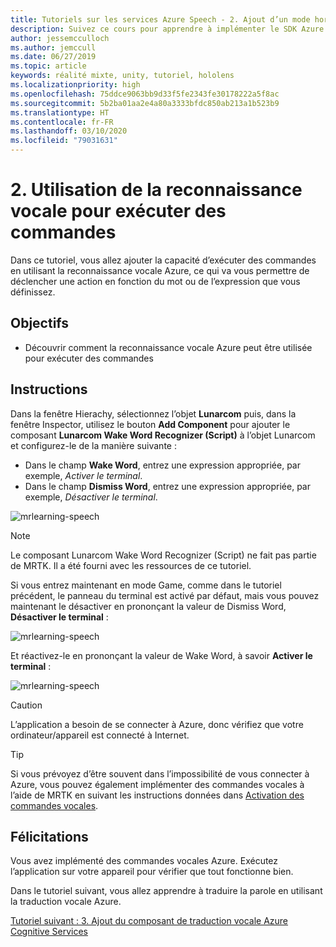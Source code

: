 ```yaml
---
title: Tutoriels sur les services Azure Speech - 2. Ajout d’un mode hors connexion pour la traduction locale de la reconnaissance vocale
description: Suivez ce cours pour apprendre à implémenter le SDK Azure Speech au sein d’une application de réalité mixte.
author: jessemcculloch
ms.author: jemccull
ms.date: 06/27/2019
ms.topic: article
keywords: réalité mixte, unity, tutoriel, hololens
ms.localizationpriority: high
ms.openlocfilehash: 75ddce9063bb9d33f5fe2343fe30178222a5f8ac
ms.sourcegitcommit: 5b2ba01aa2e4a80a3333bfdc850ab213a1b523b9
ms.translationtype: HT
ms.contentlocale: fr-FR
ms.lasthandoff: 03/10/2020
ms.locfileid: "79031631"
---
```

# <a name="2-using-speech-recognition-to-execute-commands"></a>2. Utilisation de la reconnaissance vocale pour exécuter des commandes

Dans ce tutoriel, vous allez ajouter la capacité d’exécuter des commandes en utilisant la reconnaissance vocale Azure, ce qui va vous permettre de déclencher une action en fonction du mot ou de l’expression que vous définissez.

## <a name="objectives"></a>Objectifs

* Découvrir comment la reconnaissance vocale Azure peut être utilisée pour exécuter des commandes

## <a name="instructions"></a>Instructions

Dans la fenêtre Hierachy, sélectionnez l’objet **Lunarcom** puis, dans la fenêtre Inspector, utilisez le bouton **Add Component** pour ajouter le composant **Lunarcom Wake Word Recognizer (Script)** à l’objet Lunarcom et configurez-le de la manière suivante :

* Dans le champ **Wake Word**, entrez une expression appropriée, par exemple, _Activer le terminal_.
* Dans le champ **Dismiss Word**, entrez une expression appropriée, par exemple, _Désactiver le terminal_.

![mrlearning-speech](images/mrlearning-speech/tutorial2-section1-step1-1.png)

> [!NOTE]
> Le composant Lunarcom Wake Word Recognizer (Script) ne fait pas partie de MRTK. Il a été fourni avec les ressources de ce tutoriel.

Si vous entrez maintenant en mode Game, comme dans le tutoriel précédent, le panneau du terminal est activé par défaut, mais vous pouvez maintenant le désactiver en prononçant la valeur de Dismiss Word, **Désactiver le terminal** :

![mrlearning-speech](images/mrlearning-speech/tutorial2-section1-step1-2.png)

Et réactivez-le en prononçant la valeur de Wake Word, à savoir **Activer le terminal** :

![mrlearning-speech](images/mrlearning-speech/tutorial2-section1-step1-3.png)

> [!CAUTION]
> L’application a besoin de se connecter à Azure, donc vérifiez que votre ordinateur/appareil est connecté à Internet.

> [!TIP]
> Si vous prévoyez d’être souvent dans l’impossibilité de vous connecter à Azure, vous pouvez également implémenter des commandes vocales à l’aide de MRTK en suivant les instructions données dans [Activation des commandes vocales](mrlearning-base-ch5.md#enabling-voice-commands).

## <a name="congratulations"></a>Félicitations

Vous avez implémenté des commandes vocales Azure. Exécutez l’application sur votre appareil pour vérifier que tout fonctionne bien.

Dans le tutoriel suivant, vous allez apprendre à traduire la parole en utilisant la traduction vocale Azure.

[Tutoriel suivant : 3. Ajout du composant de traduction vocale Azure Cognitive Services](mrlearning-speechSDK-ch3.md)
